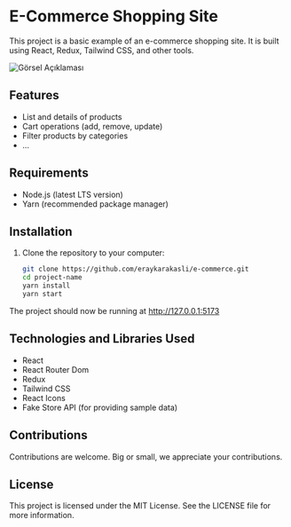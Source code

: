 # E-Commerce Shopping Site

This project is a basic example of an e-commerce shopping site. It is built using React, Redux, Tailwind CSS, and other tools.

![Görsel Açıklaması](https://example.com/path/to/image.png)

## Features

- List and details of products
- Cart operations (add, remove, update)
- Filter products by categories
- ...

## Requirements

- Node.js (latest LTS version)
- Yarn (recommended package manager)

## Installation

1. Clone the repository to your computer:
   ```bash
   git clone https://github.com/eraykarakasli/e-commerce.git
   cd project-name
   yarn install
   yarn start

The project should now be running at http://127.0.0.1:5173

## Technologies and Libraries Used
- React
- React Router Dom
- Redux
- Tailwind CSS
- React Icons
- Fake Store API (for providing sample data)

## Contributions
Contributions are welcome. Big or small, we appreciate your contributions.

## License
This project is licensed under the MIT License. See the LICENSE file for more information.

